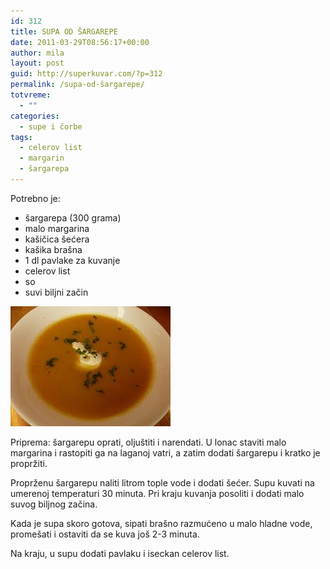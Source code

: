 ```yaml
---
id: 312
title: SUPA OD ŠARGAREPE
date: 2011-03-29T08:56:17+00:00
author: mila
layout: post
guid: http://superkuvar.com/?p=312
permalink: /supa-od-šargarepe/
totvreme:
  - ""
categories:
  - supe i čorbe
tags:
  - celerov list
  - margarin
  - šargarepa
---
```

Potrebno je:

  * šargarepa (300 grama)
  * malo margarina
  * kašičica šećera
  * kašika brašna
  * 1 dl pavlake za kuvanje
  * celerov list
  * so
  * suvi biljni začin

<img class="alignnone size-full wp-image-715" title="supaodsargarepe" src="/wp-content/uploads/2011/03/supaodsargarepe.jpg" alt="" width="256" height="192" /> 

Priprema: šargarepu oprati, oljuštiti i narendati. U lonac staviti malo margarina i rastopiti ga na laganoj vatri, a zatim dodati šargarepu i kratko je propržiti.

Proprženu šargarepu naliti litrom tople vode i dodati šećer. Supu kuvati na umerenoj temperaturi 30 minuta. Pri kraju kuvanja posoliti i dodati malo suvog biljnog začina.

Kada je supa skoro gotova, sipati brašno razmućeno u malo hladne vode, promešati i ostaviti da se kuva još 2-3 minuta.

Na kraju, u supu dodati pavlaku i iseckan celerov list.